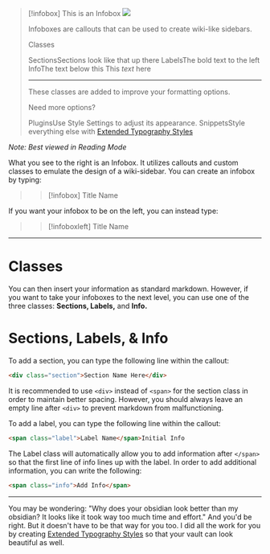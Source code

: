 > [!infobox] This is an Infobox
> ![](testimage.png)
> 
> Infoboxes are callouts that can be used to create wiki-like sidebars.
>
> <div class="section">Classes</div>
> 
> <span class="label">Sections</span>Sections look like that up there
> <span class="label">Labels</span>The bold text to the left
> <span class="label">Info</span>The text below this
> <span class="info">This *text* here</span>
> 
> ---
> These classes are added to improve your formatting options.
> 
>
> <div class="section">Need more options?</div>
> 
> <span class="label">Plugins</span>Use Style Settings to
> <span class="info">adjust its appearance.</span>
> <span class="label">Snippets</span>Style everything else with
> <span class="info">[Extended Typography Styles](https://github.com/Avyrra/Extended-Typography-Styles/tree/main)</span>

*Note: Best viewed in Reading Mode*

What you see to the right is an Infobox. It utilizes callouts and custom classes to emulate the design of a wiki-sidebar. You can create an infobox by typing:
>	>[!infobox]  Title Name

If you want your infobox to be on the left, you can instead type:
>	>[!infoboxleft]  Title Name

---

# Classes

You can then insert your information as standard markdown. However, if you want to take your infoboxes to the next level, you can use one of the three classes: **Sections, Labels,** and **Info.**

# Sections, Labels, & Info
To add a section, you can type the following line within the callout:
```html
<div class="section">Section Name Here</div>
```
It is recommended to use `<div>` instead of `<span>` for the section class in order to maintain better spacing. However, you should always leave an empty line after `<div>` to prevent markdown from malfunctioning.

To add a label, you can type the following line within the callout:
```html
<span class="label">Label Name</span>Initial Info
```
The Label class will automatically allow you to add information after `</span>` so that the first line of info lines up with the label. In order to add additional information, you can write the following:
```html
<span class="info">Add Info</span>
```

---

You may be wondering: "Why does your obsidian look better than my obsidian? It looks like it took way too much time and effort." And you'd be right. But it doesn't have to be that way for you too. I did all the work for you by creating [Extended Typography Styles](https://github.com/Avyrra/Extended-Typography-Styles/tree/main) so that your vault can look beautiful as well.